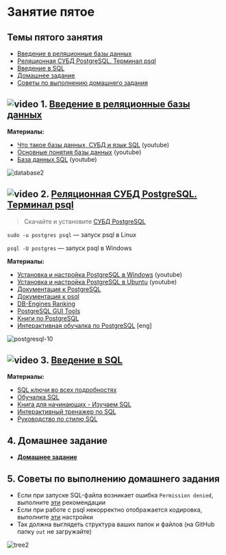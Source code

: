 # Занятие пятое

## Темы пятого занятия
- [Введение в реляционные базы данных](#1)
- [Реляционная СУБД PostgreSQL. Терминал psql](#2)
- [Введение в SQL](#3)
- [Домашнее задание](#4)
- [Советы по выполнению домашнего задания](#5)

## ![video](https://user-images.githubusercontent.com/29703461/81982928-d556fb00-9632-11ea-9794-ea198832d674.png) <a name="1">1. [Введение в реляционные базы данных](https://drive.google.com/file/d/16JpQcAwKyhFQkh0D6et2RMVXx2fUFBkc/view?usp=sharing)</a>

**Материалы:**
- [Что такое базы данных, СУБД и язык SQL](https://youtu.be/GbogxIMRy-o) (youtube)
- [Основные понятия базы данных](https://youtu.be/pHjGiwhitwQ) (youtube)
- [База данных SQL](https://youtu.be/kUFDvZVETKM) (youtube)

![database2](https://user-images.githubusercontent.com/29703461/40881632-64b2d3a4-66d4-11e8-842e-366d29c783f2.png)

## ![video](https://user-images.githubusercontent.com/29703461/81982928-d556fb00-9632-11ea-9794-ea198832d674.png) <a name="2">2. [Реляционная СУБД PostgreSQL. Терминал psql](https://drive.google.com/file/d/1GQulzZEjzfvbOVcK7rXagprbpkMm0rg5/view?usp=sharing)</a>
> Скачайте и установите [СУБД PostgreSQL](https://www.postgresql.org/download)

`sudo -u postgres psql` — запуск psql в Linux

`psql -U postgres` — запуск psql в Windows 

**Материалы:**
- [Установка и настройка PostgreSQL в Windows](https://youtu.be/oEi5IUgxaU0) (youtube)
- [Установка и настройка PostgreSQL в Ubuntu](https://youtu.be/Y6df2liHjlg) (youtube)
- [Документация к PostgreSQL](https://postgrespro.ru/docs/postgresql/15/index)
- [Документация к psql](https://postgrespro.ru/docs/postgresql/15/app-psql) 
- [DB-Engines Ranking](https://db-engines.com/en/ranking)
- [PostgreSQL GUI Tools](https://wiki.postgresql.org/wiki/Community_Guide_to_PostgreSQL_GUI_Tools)
- [Книги по PostgreSQL](https://postgrespro.ru/education/books)
- [Интерактивная обучалка по PostgreSQL](https://www.pgexercises.com/) [eng]

![postgresql-10](https://user-images.githubusercontent.com/29703461/40881654-c0325af6-66d4-11e8-9a40-b7de3fb24f7b.png)

## ![video](https://user-images.githubusercontent.com/29703461/81982928-d556fb00-9632-11ea-9794-ea198832d674.png) <a name="3">3. [Введение в SQL](https://drive.google.com/file/d/1NTxcqFXVFgEHcQGNhX8GkchXgdvFs-g3/view?usp=sharing)</a>

**Материалы:**
- [SQL ключи во всех подробностях](https://habr.com/company/oleg-bunin/blog/348172/)
- [Обучалка SQL](http://www.sql-ex.ru/)
- [Книга для начинающих - Изучаем SQL](https://www.ozon.ru/context/detail/id/7246798/)
- [Интерактивный тренажер по SQL](https://stepik.org/course/63054/promo)
- [Руководство по стилю SQL](https://www.sqlstyle.guide/ru/)

## <a name="4">4. Домашнее задание</a>
- [**Домашнее задание**](https://docs.google.com/document/d/1f7JXmsZ0ZF7ECw814GzgG7BcpEDZvhbO8vBbWbiab3w/edit?usp=sharing)

## <a name="5">5. Советы по выполнению домашнего задания</a>
- Если при запуске SQL-файла возникает ошибка `Permission denied`, выполните [эти](https://dba.stackexchange.com/questions/29767/permission-denied-in-file-trying-to-import) рекомендации
- Если при работе с psql некорректно отображается кодировка, выполните [эти](https://iu5bmstu.ru/index.php?title=PostgreSQL_-_%D0%9A%D0%B8%D1%80%D0%B8%D0%BB%D0%BB%D0%B8%D1%86%D0%B0_%D0%B2_psql_%D0%BF%D0%BE%D0%B4_Windows) настройки
- Так должна выглядеть структура ваших папок и файлов (на GitHub папку `out` не загружайте)

![tree2](https://user-images.githubusercontent.com/29703461/169653431-2077ee1a-1d57-4c60-95cf-47e5701febd4.png)

